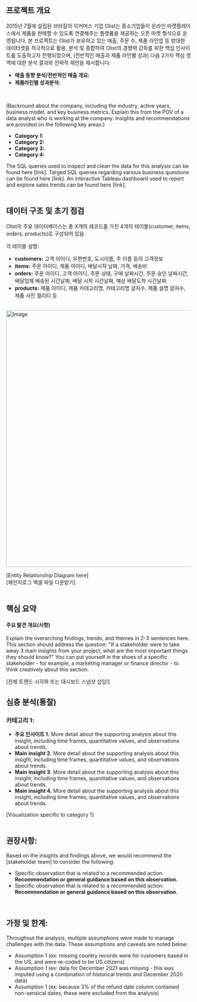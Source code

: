 ## 프로젝트 개요
2015년 7월에 설립된 브라질의 이커머스 기업 Olist는 중소기업들이 온라인 마켓플레이스에서 제품을 판매할 수 있도록 연결해주는 플랫폼을 제공하는 오픈 마켓 형식으로 운영됩니다.
본 프로젝트는 Olist가 보유하고 있는 매출, 주문 수, 제품 라인업 등 방대한 데이터셋을 적극적으로 활용, 분석 및 종합하여 Olist의 경쟁력 강화를 위한 핵심 인사이트를 도출하고자 진행되었으며, (전반적인 매출과 제품 라인별 성과) 다음 2가지 핵심 영역에 대한 분석 결과와 전략적 제안을 제시합니다:

- **매출 동향 분석/전반적인 매출 개요:**
- **제품라인별 성과분석:**     
<br>  

(Backround about the company, including the industry, active years, business model, and key business metrics. Explain this from the POV of a data analyst who is working at the company.
Insights and recommendations are provided on the following key areas:)
- **Category 1:** 
- **Category 2:** 
- **Category 3:** 
- **Category 4:** 

The SQL queries used to inspect and clean the data for this analysis can be found here [link].
Targed SQL queries regarding various business questions can be found here [link].
An interactive Tableau dashboard used to report and explore sales trends can be found here [link].     
<br>

## 데이터 구조 및 초기 점검
Olist의 주요 데이터베이스는 총 X개의 레코드를 가진 4개의 테이블(customer, items, orders, products)로 구성되어 있음. 

각 테이블 설명:
- **customers:** 고객 아이디, 우편번호, 도시이름, 주 이름 등의 고객정보
- **items:** 주문 아이디, 제품 아이디, 배달시작 날짜, 가격, 배송비
- **orders:** 주문 아이디, 고객 아이디, 주문 상태, 구매 날짜시간, 주문 승인 날짜시간, 배달업체 배송된 시간날짜, 배달 시작 시간날짜, 예상 배달도착 시간날짜 
- **products:** 제품 아이디, 제품 카테고리명, 카테고리명 글자수, 제품 설명 글자수, 제품 사진 퀄리티 등
<br>    
<img width="698" alt="Image" src="https://github.com/user-attachments/assets/7173a3ee-e897-46f6-85c0-83e038e2f34d" />

[Entity Relationship Diagram here]    
[체인지로그 엑셀 파일 다운받기]    
<br>

## 핵심 요약 
#### 주요 발견 개요(사항)
Explain the overarching findings, trends, and themes in 2-3 sentences here. This section should address the question: "If a stakeholder were to take away 3 main insights from your project, what are the most important things they should know?" You can put yourself in the shoes of a specific stakeholder - for example, a marketing manager or finance director - to think creatively about this section.

[전체 트렌드 시각화 또는 대시보드 스냅샷 삽입!]


## 심층 분석(통찰)
### 카테고리 1:
* **주요 인사이트 1.** More detail about the supporting analysis about this insight, including time frames, quantitative values, and observations about trends.
* **Main insight 2.** More detail about the supporting analysis about this insight, including time frames, quantitative values, and observations about trends.
* **Main insight 3.** More detail about the supporting analysis about this insight, including time frames, quantitative values, and observations about trends.
* **Main insight 4.** More detail about the supporting analysis about this insight, including time frames, quantitative values, and observations about trends.

[Visualization specific to category 1]      
<br>


## 권장사항:
Based on the insights and findings above, we would recommend the [stakeholder team] to consider the following: 
* Specific observation that is related to a recommended action. **Recommendation or general guidance based on this observation.**
* Specific observation that is related to a recommended action. **Recommendation or general guidance based on this observation.**      
<br>



## 가정 및 한계:
Throughout the analysis, multiple assumptions were made to manage challenges with the data. These assumptions and caveats are noted below:
* Assumption 1 (ex: missing country records were for customers based in the US, and were re-coded to be US citizens)
* Assumption 1 (ex: data for December 2021 was missing - this was imputed using a combination of historical trends and December 2020 data)
* Assumption 1 (ex: because 3% of the refund date column contained non-sensical dates, these were excluded from the analysis)


